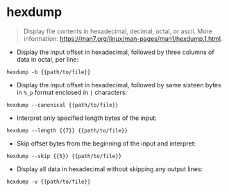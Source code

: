 # hexdump

> Display file contents in hexadecimal, decimal, octal, or ascii.
> More information: <https://man7.org/linux/man-pages/man1/hexdump.1.html>.

- Display the input offset in hexadecimal, followed by three columns of data in octal, per line:

`hexdump -b {{path/to/file}}`

- Display the input offset in hexadecimal, followed by same sixteen bytes in `%_p` format enclosed in `|` characters:

`hexdump --canonical {{path/to/file}}`

- Interpret only specified length bytes of the input:

`hexdump --length {{7}} {{path/to/file}}`

- Skip offset bytes from the beginning of the input and interpret:

`hexdump --skip {{5}} {{path/to/file}}`

- Display all data in hexadecimal without skipping any output lines:

`hexdump -v {{path/to/file}}`
